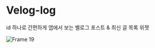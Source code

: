 # Velog-log
id 하나로 간편하게 앱에서 보는 벨로그 포스트 & 최신 글 목록 위젯

![Frame 19](https://github.com/user-attachments/assets/bcd948bc-18c0-400f-a000-28df40e8306a)

